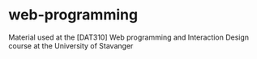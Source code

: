 web-programming
===============

Material used at the [DAT310] Web programming and Interaction Design course at the University of Stavanger
